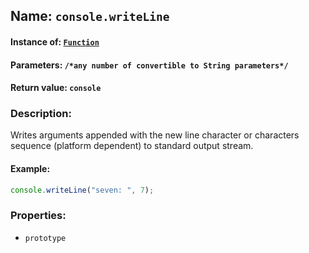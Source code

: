 ## Name: `console.writeLine`

#### Instance of: [`Function`](Function.md)

#### Parameters: `/*any number of convertible to String parameters*/`

#### Return value: `console`

### Description:

Writes arguments appended with the new line character or 
characters sequence (platform dependent) to standard 
output stream.

#### Example:

```js
console.writeLine("seven: ", 7);
```

### Properties:

- `prototype`


